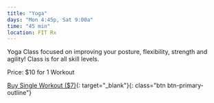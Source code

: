```yaml
---
title: "Yoga"
days: "Mon 4:45p, Sat 9:00a"
time: "45 min"
location: FIT Rx
---
```


Yoga Class focused on improving your posture, flexibility, strength and agility!
Class is for all skill levels.

Price:
$10 for 1 Workout

[Buy Single Workout ($7)](https://app.acuityscheduling.com/schedule.php?owner=16546307&appointmentType=15864415){: target="_blank"}{: class="btn btn-primary-outline"}